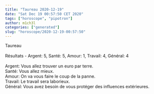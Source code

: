 ```yaml
---
title: "Taureau 2020-12-19"
date: "Sat Dec 19 00:57:50 CET 2020"
tags: ["horoscope", "pipotron"]
author: m1ch3l
categories: ["generated"]
slug: "horoscope/2020-12-19-00:57:50"
---
```


Taureau<br>
<br>
Résultats - Argent: 5, Santé: 5, Amour: 1, Travail: 4, Général: 4<br>
<br>
Argent:  Vous allez trouver un euro par terre. <br>
Santé:   Vous allez mieux. <br>
Amour:   On va vous faire le coup de la panne. <br>
Travail: Le travail sera laborieux. <br>
Général: Vous avez besoin de vous protéger des influences extérieures.<br>
